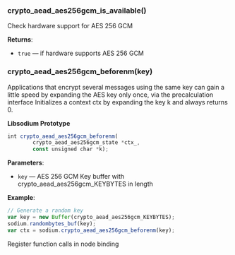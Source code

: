### crypto_aead_aes256gcm_is_available()


Check hardware support for AES 256 GCM

**Returns**:

* `true` <span class='dash'>&mdash;</span> if hardware supports AES 256 GCM

### crypto_aead_aes256gcm_beforenm(key)


Applications that encrypt several messages using the same key can gain a
little speed by expanding the AES key only once, via the precalculation interface
Initializes a context ctx by expanding the key k and always returns 0.

**Libsodium Prototype**

```js
int crypto_aead_aes256gcm_beforenm(
        crypto_aead_aes256gcm_state *ctx_,
        const unsigned char *k);
```

**Parameters**:

* `key` <span class='dash'>&mdash;</span> AES 256 GCM Key buffer with crypto_aead_aes256gcm_KEYBYTES in length

 **Example**:

```js
// Generate a random key
var key = new Buffer(crypto_aead_aes256gcm_KEYBYTES);
sodium.randombytes_buf(key);
var ctx = sodium.crypto_aead_aes256gcm_beforenm(key);
```

Register function calls in node binding
